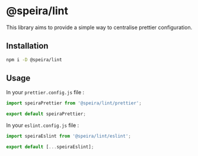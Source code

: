 # @speira/lint

This library aims to provide a simple way to centralise prettier configuration.

## Installation

```bash
npm i -D @speira/lint
```

## Usage

In your `prettier.config.js` file :

```js
import speiraPrettier from '@speira/lint/prettier';

export default speiraPrettier;
```

In your `eslint.config.js` file :

```js
import speiraEslint from '@speira/lint/eslint';

export default [...speiraEslint];
```
